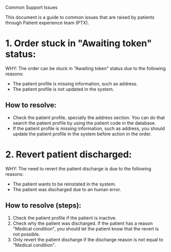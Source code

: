 Common Support Issues

This document is a guide to common issues that are raised by patients through Patient experience team (PTX).

# 1. Order stuck in "Awaiting token" status:
WHY: The order can be stuck in "Awaiting token" status due to the following reasons: 
- The patient profile is missing information, such as address.
- The patient profile is not updated in the system.

## How to resolve:
- Check the patient profile, specially the address section. You can do that search the patient profile by using the patient code in the database.
- If the patient profile is missing information, such as address, you should update the patient profile in the system before action in the order.


# 2. Revert patient discharged:
WHY: The need to revert the patient discharge is due to the following reasons:
- The patient wants to be reinstated in the system.
- The patient was discharged due to an human error.

## How to resolve (steps):
1. Check the patient profile if the patient is inactive. 
2. Check why the patient was discharged. If the patient has a reason "Medical condition", you should let the patient know that the revert is not possible.
3. Only revert the patient discharge if the discharge reason is not equal to "Medical condition".




